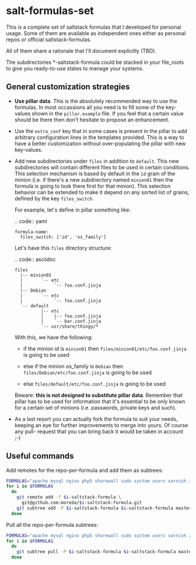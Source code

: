 # salt-formulas-set

This is a complete set of saltstack formulas that I developed for personal
usage. Some of them are available as independent ones either as personal repos
or official saltstack-formulas.

All of them share a rationale that I'll document explicitly (TBD).

The subdirectories \*-saltstack-formula could be stacked in your file\_roots to
give you ready-to-use states to manage your systems.


## General customization strategies

* **Use pillar data**. This is the absolutely recommended way to use the
  formulas. In most occassions all you need is to fill some of the key-values
  shown in the ``pillar.example`` file. If you feel that a certain value
  should be there then don't hesitate to propose an enhancement.

* Use the ``extra_conf`` key that in some cases is present in the pillar to add
  arbitrary configuration lines in the templates provided. This is a way to have
  a better customization without over-populating the pillar with new key-values.

* Add new subdirectories under ``files`` in addition to ``default``. This
  new subdirectories will contain different files to be used in certain
  conditions. This selection mechanism is based by default in the ``ìd`` grain
  of the minion (i.e. if there's a new subdirectory named ``minion01`` then
  the formula is going to look there first for that minion). This selection
  behavior can be extended to make it depend on any sorted list of grains,
  defined by the key ``files_switch``.

  For example, let's define in pillar something like:

  .. code:: yaml

      formula-name:
        files_switch: ['id', 'os_family']

  Let's have this ``files`` directory structure:

  .. code:: asciidoc

      files
        |-- minion01
        |       `-- etc
        |            `-- foo.conf.jinja
        |-- Debian
        |       `-- etc
        |            `-- foo.conf.jinja
        `-- default
                |-- etc
                |    |-- foo.conf.jinja
                |    `-- bar.conf.jinja
                `-- usr/share/thingy/*

  With this, we have the following:

  * if the minion id is ``minion01`` then ``files/minion01/etc/foo.conf.jinja``
    is going to be used

  * else if the minion os_family is ``Debian`` then
    ``files/Debian/etc/foo.conf.jinja`` is going to be used

  * else ``files/default/etc/foo.conf.jinja`` is going to be used

  Beware: **this is not designed to substitute pillar data**. Remember that
  pillar has to be used for information that it's essential to be only known for
  a certain set of minions (i.e. passwords, private keys and such).

* As a last resort you can actually fork the formula to suit your needs, keeping
  an eye for further improvements to merge into yours. Of course any pull-
  request that you can bring back it would be taken in account ;-)


## Useful commands

Add remotes for the repo-per-formula and add them as subtrees:

```bash
FORMULAS="apache mysql nginx php5 shorewall sudo system users varnish zabbix"
for i in $FORMULAS
  do
    git remote add -f $i-saltstack-formula \
      git@github.com:moreda/$i-saltstack-formula.git
    git subtree add -P $i-saltstack-formula $i-saltstack-formula master
  done
```

Pull all the repo-per-formula subtrees:

```bash
FORMULAS="apache mysql nginx php5 shorewall sudo system users varnish zabbix"
for i in $FORMULAS
  do
    git subtree pull -P $i-saltstack-formula $i-saltstack-formula master
  done
```
